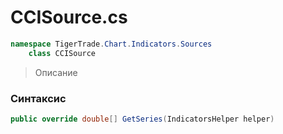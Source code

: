 
# CCISource.cs
```csharp
namespace TigerTrade.Chart.Indicators.Sources  
    class CCISource
```

> Описание

### Синтаксис
```csharp
public override double[] GetSeries(IndicatorsHelper helper)
```
